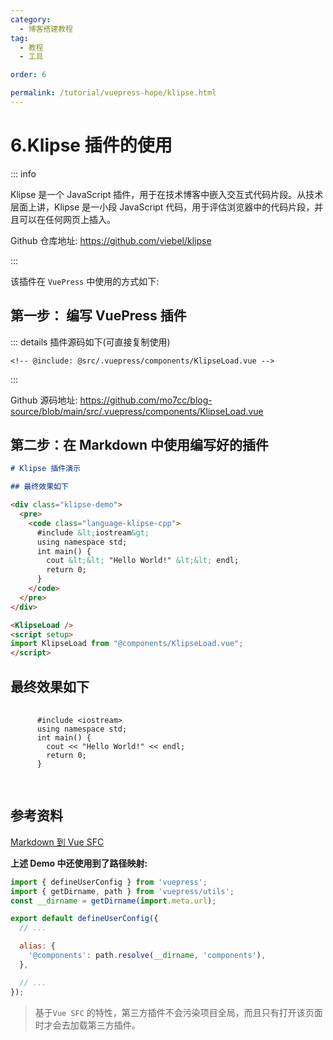 ```yaml
---
category:
  - 博客搭建教程
tag:
  - 教程
  - 工具

order: 6

permalink: /tutorial/vuepress-hope/klipse.html
---
```


# 6.Klipse 插件的使用

::: info

Klipse 是一个 JavaScript 插件，用于在技术博客中嵌入交互式代码片段。从技术层面上讲，Klipse 是一小段 JavaScript 代码，用于评估浏览器中的代码片段，并且可以在任何网页上插入。

Github 仓库地址: https://github.com/viebel/klipse

:::

该插件在 `VuePress` 中使用的方式如下:

## 第一步： 编写 VuePress 插件

::: details 插件源码如下(可直接复制使用)

```vue title=".vuepress/components/KlipseLoad.vue 文件内容"
<!-- @include: @src/.vuepress/components/KlipseLoad.vue -->
```

:::

Github 源码地址:
https://github.com/mo7cc/blog-source/blob/main/src/.vuepress/components/KlipseLoad.vue

## 第二步：在 Markdown 中使用编写好的插件

```md
# Klipse 插件演示

## 最终效果如下

<div class="klipse-demo">
  <pre>
    <code class="language-klipse-cpp">
      #include &lt;iostream&gt;
      using namespace std;
      int main() {
        cout &lt;&lt; "Hello World!" &lt;&lt; endl;
        return 0;
      }
    </code>
  </pre>
</div>

<KlipseLoad />
<script setup>
import KlipseLoad from "@components/KlipseLoad.vue";
</script>
```

## 最终效果如下

<div class="klipse-demo">
  <pre>
    <code class="language-klipse-cpp">
      #include &lt;iostream&gt;
      using namespace std;
      int main() {
        cout &lt;&lt; "Hello World!" &lt;&lt; endl;
        return 0;
      }
    </code>
  </pre>
</div>

<KlipseLoad />
<script setup>
import KlipseLoad from "@components/KlipseLoad.vue";
</script>

## 参考资料

[Markdown 到 Vue SFC](https://theme-hope.vuejs.press/zh/guide/component/sfc.html)

**上述 Demo 中还使用到了路径映射:**

```js title=".vuepress/config.ts"
import { defineUserConfig } from 'vuepress';
import { getDirname, path } from 'vuepress/utils';
const __dirname = getDirname(import.meta.url);

export default defineUserConfig({
  // ...

  alias: {
    '@components': path.resolve(__dirname, 'components'),
  },

  // ...
});
```

> 基于`Vue SFC` 的特性，第三方插件不会污染项目全局，而且只有打开该页面时才会去加载第三方插件。
